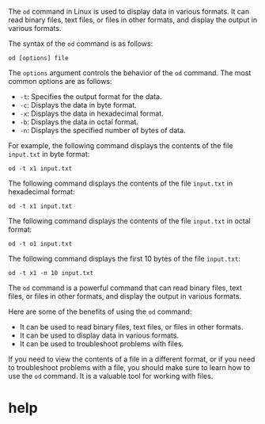 The `od` command in Linux is used to display data in various formats. It can read binary files, text files, or files in other formats, and display the output in various formats.

The syntax of the `od` command is as follows:

```
od [options] file
```

The `options` argument controls the behavior of the `od` command. The most common options are as follows:

* `-t`: Specifies the output format for the data.
* `-c`: Displays the data in byte format.
* `-x`: Displays the data in hexadecimal format.
* `-b`: Displays the data in octal format.
* `-n`: Displays the specified number of bytes of data.

For example, the following command displays the contents of the file `input.txt` in byte format:

```
od -t x1 input.txt
```

The following command displays the contents of the file `input.txt` in hexadecimal format:

```
od -t x1 input.txt
```

The following command displays the contents of the file `input.txt` in octal format:

```
od -t o1 input.txt
```

The following command displays the first 10 bytes of the file `input.txt`:

```
od -t x1 -n 10 input.txt
```

The `od` command is a powerful command that can read binary files, text files, or files in other formats, and display the output in various formats.

Here are some of the benefits of using the `od` command:

* It can be used to read binary files, text files, or files in other formats.
* It can be used to display data in various formats.
* It can be used to troubleshoot problems with files.

If you need to view the contents of a file in a different format, or if you need to troubleshoot problems with a file, you should make sure to learn how to use the `od` command. It is a valuable tool for working with files.




# help 

```

```
